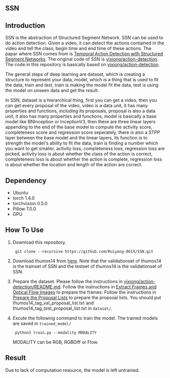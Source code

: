 SSN
-

Introduction
-

SSN is the abstraction of Structured Segment Network. SSN can be used to do action detection. Given a video, it can detect the actions contained in the video and tell the class, begin time and end time of these actions. The papar where SSN comes from is [Temporal Action Detection with Structured Segment Networks](http://arxiv.org/abs/1704.06228). The original code of SSN is [yjxiong/action-detection](https://github.com/yjxiong/action-detection). The code in this repository is basically based on [yjxiong/action-detection](https://github.com/yjxiong/action-detection).

The general steps of deep learning are dataset, which is creating a structure to represent your data, model, which is a thing that is used to fit the data, train and test, train is making the model fit the data, test is using the model on unseen data and get the result.

In SSN, dataset is a hierarchical thing, first you can get a video, then you can get every proposal of the video, video is a data unit, it has many properties and functions, including its proposals, proposal is also a data unit, it also has many properties and functions, model is basically a base model like BNInception or InceptionV3, then there are three linear layers appending to the end of the base model to compute the activity score, completeness score and regression score seperately, there is also a STPP layer between the base model and the linear layers, its function is to strength the model's ability to fit the data, train is finding a number which you want to get smaller, activity loss, completeness loss, regression loss are picked, activity loss is about whether the class of the action is correct, completeness loss is about whether the action is complete, regression loss is about whether the location and length of the action are correct.

Dependency
-

- Ubuntu 
- torch 1.4.0
- torchvision 0.5.0
- Pillow 7.0.0
- GPU

How To Use
-

1. Download this repository.

        git clone --recursive https://github.com/Ruiyang-061X/SSN.git

2. Download thumos14 from [here](https://www.crcv.ucf.edu/THUMOS14/download.html). Note that the validationset of thumos14 is the trainset of SSN and the testset of thumos14 is the validationset of SSN.

3. Prepare the dataset. Please follow the instructions in [yjxiong/action-detection/README.md](https://github.com/yjxiong/action-detection/blob/master/README.md). Follow the instructions in [Extract Frames and Optical Flow Images](https://github.com/yjxiong/action-detection#extract-frames-and-optical-flow-images) to prepare the frames. Follow the instructions in [Prepare the Proposal Lists](https://github.com/yjxiong/action-detection#prepare-the-proposal-lists) to prepare the proposal lists. You should put thumos14_tag_val_proposal_list.txt and thumos14_tag_test_proposal_list.txt in `dataset/`.

4. Excute the following command to train the model. The trained models are saved in `trained_model/`

        python3 train.py --modality MODALITY
    
    MODALITY can be RGB, RGBDiff or Flow.

Result
-

Due to lack of computation resource, the model is left untrained.